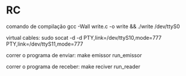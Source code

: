 # RC

comando de compilação
gcc -Wall write.c -o write && ./write /dev/ttyS0

virtual cables:
sudo socat -d  -d  PTY,link=/dev/ttyS10,mode=777   PTY,link=/dev/ttyS11,mode=777

correr o programa de enviar:
make emissor run_emissor

correr o programa de receber: 
make reciver run_reader
